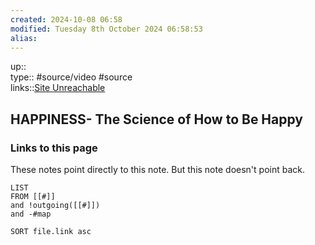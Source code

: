 ```yaml
---
created: 2024-10-08 06:58 
modified: Tuesday 8th October 2024 06:58:53
alias: 
---
```

up::  
type:: #source/video  #source  
links::[Site Unreachable](https://www.youtube.com/watch?v=nlQQxvfSotQ)
## HAPPINESS- The Science of How to Be Happy



### Links to this page
These notes point directly to this note. But this note doesn't point back.
```dataview
LIST
FROM [[#]]
and !outgoing([[#]])
and -#map

SORT file.link asc
```



